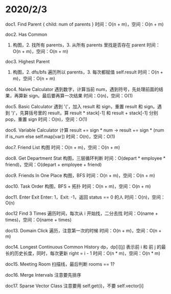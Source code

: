 # 2020/2/3

doc1. Find Parent
{ child: num of parents }
时间：O(n + m)，空间：O(n + m)

doc2. Has Common
1. 构图，2. 找所有 parents，3. 从所有 parents 里找是否存在 parent
时间：O(n + m)，空间：O(n + m)

doc3. Highest Parent
1. 构图，2. dfs/bfs 遍历所以 parents，3. 每次都赋值 self.result
时间：O(n + m)，空间：O(n + m)

doc4. Naive Calculator
遇到数字，计算当前 num，遇到符号，先处理前面的结果，再算新 sign。最后要再算一次结果
时间：O(n)，空间：O(1)

doc5. Basic Calculator
遇到 '('，加入 result 和 sign，重置 result 和 sign。遇到 ')'，先算括号里的 result，算 result * stack[-1] 和 result + stack[-1] 分别 pop，重置 sign
时间：O(n)，空间：O(1)

doc6. Variable Calculator
计算 result += sign * num -> result += sign * (num if is_num else self.map[var])
时间：O(n)，空间：O(1)

doc7. Friend List
构图
时间：O(n + m)，空间：O(n + m)

doc8. Get Department Stat
构图，三层循环判断
时间：O(depart * employee * friend)，空间：O(depart + employee + friend)

doc9. Friends In One Place
构图，BFS
时间：O(n + m)，空间：O(n + m)

doc10. Task Order
构图，BFS + 拓扑
时间：O(n + m)，空间：O(n + m)

doc11. Enter Exit
Enter: 1，Exit: -1，返回 status == 0 的人
时间：O(n)，空间：O(n)

doc12 Find 3 Times
遍历时间，每次从 i 开始找，二分去找
时间：O(name + times)，空间：O(name + times)

doc13. Domain Click
遍历，注意第一次的时候
时间：O(n + m)，空间：O(n + m)

doc14. Longest Continuous Common History
dp，dp[i][j] 表示前 i 和 前 j 的最长的历史长度，同时，每次更新 right = i - 1
时间：O(n * m)，空间：O(n * m)

doc15. Meeting Room
扫描线，最后判断 rooms == 1?

doc16. Merge Intervals
注意要先排序

doc17. Sparse Vector Class
注意要用 self.get(i)，不要 self.vector[i]
